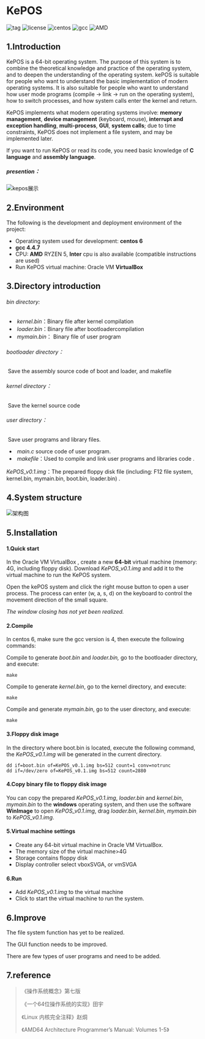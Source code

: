 # KePOS
![tag](https://img.shields.io/badge/version-v0.1-brightgreen "tag") ![license](https://img.shields.io/badge/License-Apache%202.0-blue "license") ![centos](https://img.shields.io/badge/centos-6-orange "centos") ![gcc](https://img.shields.io/badge/gcc-4.4.7-green "gcc")  ![AMD](https://img.shields.io/badge/AMD-RYZEN%205-yellowgreen,"AMD")

## 1.Introduction

KePOS is a 64-bit operating system. The purpose of this system is to combine the theoretical knowledge and practice of the operating system, and to deepen the understanding of the operating system. kePOS is suitable for people who want to understand the basic implementation of modern operating systems. It is also suitable for people who want to understand how user mode programs (compile -> link -> run on the operating system), how to switch processes, and how system calls enter the kernel and return.

KePOS implements what modern operating systems involve: **memory management**, **device management** (keyboard, mouse), **interrupt and exception handling**, **multi-process**, **GUI**, **system calls**; due to time constraints, KePOS does not implement a file system, and may be implemented later.

If you want to run KePOS or read its code, you need basic knowledge of **C language** and **assembly language**. 

##### presention：

![kepos展示](https://gitee.com/Keepromise/image/blob/master/kePOS/kepos展示.png)

## 2.Environment 

The following is the development and deployment environment of the project:

- Operating system used for development: **centos 6**
- **gcc 4.4.7**
- CPU: **AMD** RYZEN 5, **Inter** cpu is also available (compatible instructions are used)
- Run KePOS virtual machine: Oracle VM **VirtualBox** 

## 3.Directory introduction 

###### bin directory:

- ​	*kernel.bin*：Binary file after kernel compilation 
- ​	*loader.bin*：Binary file after bootloadercompilation 
- ​	*mymain.bin*： Binary file of user program 

###### bootloader directory：

​	Save the assembly source code of boot and loader, and makefile 

###### kernel directory：

​	Save the kernel source code 

###### user directory：

​	Save user programs and library files. 

- ​	*main.c*   source code of user program. 
- ​    *makefile*：Used to compile and link user programs and libraries code .

*KePOS_v0.1.img*：The prepared floppy disk file (including: F12 file system, kernel.bin, mymain.bin, boot.bin, loader.bin) .

## 4.System structure 

![架构图](https://gitee.com/Keepromise/ke-pos/blob/master/Readme_image/KePOS架构图.gif)

## 5.Installation

#### 1.Quick start 

In the Oracle VM VirtualBox , create a new **64-bit** virtual machine (memory: 4G, including floppy disk). Download *KePOS_v0.1.img* and add it to the  virtual machine to run the KePOS system.

Open the kePOS system and click the right mouse button to open a user process. The process can enter (w, a, s, d) on the keyboard to control the movement direction of the small square. 

*The window closing has not yet been realized.* 

#### 2.Compile

In centos 6, make sure the gcc version is 4, then execute the following commands:

Compile to generate *boot.bin* and *loader.bin,* go to the bootloader directory, and execute:

```shell
make
```

Compile to generate *kernel.bin*, go to the kernel directory, and execute:

```shell
make
```

Compile and generate *mymain.bin*, go to the user directory, and execute:

```shell
make
```

#### 3.Floppy disk image

In the directory where boot.bin is located, execute the following command, the *KePOS_v0.1.img* will be generated in the current directory. 

```shell
dd if=boot.bin of=KePOS_v0.1.img bs=512 count=1 conv=notrunc
dd if=/dev/zero of=KePOS_v0.1.img bs=512 count=2880
```

#### 4.Copy binary file to floppy disk image 

You can copy the prepared *KePOS_v0.1.img*, *loader.bin* and *kernel.bin*, *mymain.bin* to the **windows** operating system, and then use the software **WinImage** to open *KePOS_v0.1.img*, drag *loader.bin*, *kernel.bin*, *mymain.bin* to *KePOS_v0.1.img*. 

#### 5.Virtual machine settings 

- Create any 64-bit virtual machine in Oracle VM VirtualBox. 
- The memory size of the virtual machine>4G 
- Storage contains  floppy disk 
- Display controller select vboxSVGA, or vmSVGA 

#### 6.Run

- Add *KePOS_v0.1.img* to the virtual machine
- Click to start the virtual machine to run the system.

## 6.Improve 

The file system function has yet to be realized.

The GUI function needs to be improved. 

There are few types of user programs and need to be added. 

## 7.reference

> 《操作系统概念》第七版
>
> 《一个64位操作系统的实现》田宇
>
> 《Linux 内核完全注释》赵烔
>
> 《AMD64 Architecture  Programmer’s Manual:  Volumes 1-5》